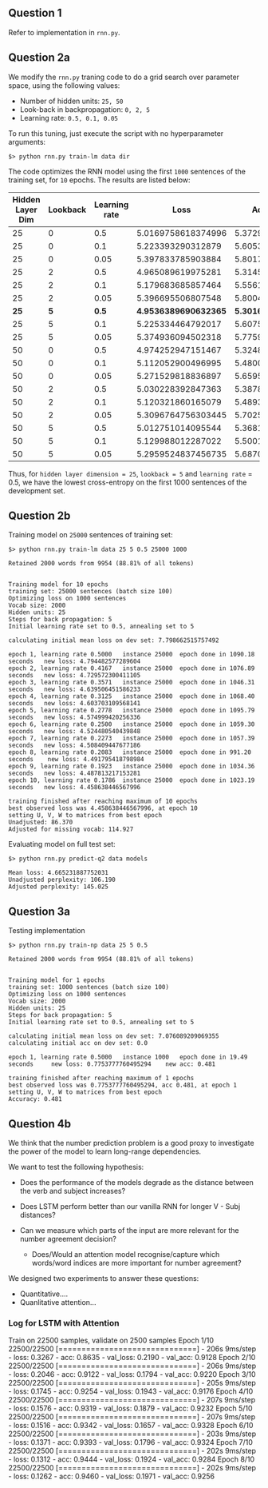 ## Question 1
Refer to implementation in `rnn.py`.

## Question 2a
We modify the `rnn.py` traning code to do a grid search over parameter space, using the following values:
* Number of hidden units: `25, 50`
* Look-back in backpropagation: `0, 2, 5`
* Learning rate: `0.5, 0.1, 0.05`

To run this tuning, just execute the script with no hyperparameter arguments:
```
$> python rnn.py train-lm data dir
```

The code optimizes the RNN model using the first `1000` sentences of the training set, 
for `10` epochs. The results are listed below:

| Hidden Layer Dim  | Lookback  | Learning rate  | Loss  | Adjusted Loss |
|---|---|---|---|---|
| 25 | 0  | 0.5  | 5.0169758618374996 | 5.372951877571648  |
| 25 | 0  | 0.1  | 5.223393290312879  | 5.605366528319337  |
| 25 | 0  | 0.05 | 5.397833785903884  | 5.80177691458608   |
| 25 | 2  | 0.5  | 4.965089619975281  | 5.314530828195693  |
| 25 | 2  | 0.1  | 5.179683685857464  | 5.556151922126156  |
| 25 | 2  | 0.05 | 5.396695506807548  | 5.800495275043421  |
| __25__ | __5__  | __0.5__  | __4.9536389690632365__ | __5.301638026205992__  |
| 25 | 5  | 0.1  | 5.225334464792017  | 5.6075521838230475 |
| 25 | 5  | 0.05 | 5.374936094502318  | 5.775995375743501  |
| 50 | 0  | 0.5  | 4.974252947151467  | 5.324848229691634  |
| 50 | 0  | 0.1  | 5.112052900496995  | 5.480003384304311  |
| 50 | 0  | 0.05 | 5.271529818836897  | 5.659565607087776  |
| 50 | 2  | 0.5  | 5.030228392847363  | 5.387873497266893  |
| 50 | 2  | 0.1  | 5.120321860165079  | 5.489313777266278  |
| 50 | 2  | 0.05 | 5.3096764756303445 | 5.702516640735105  |
| 50 | 5  | 0.5  | 5.012751014095544  | 5.368194931805675  |
| 50 | 5  | 0.1  | 5.129988012287022  | 5.5001973319452055 |
| 50 | 5  | 0.05 | 5.2959524837456735 | 5.687064182072583  |

Thus, for `hidden layer dimension = 25`, `lookback = 5` and `learning rate` = 0.5, 
we have the lowest cross-entropy on the first 1000 sentences of the development set. 

## Question 2b

Training model on `25000` sentences of training set:
```
$> python rnn.py train-lm data 25 5 0.5 25000 1000
```

```
Retained 2000 words from 9954 (88.81% of all tokens)


Training model for 10 epochs
training set: 25000 sentences (batch size 100)
Optimizing loss on 1000 sentences
Vocab size: 2000
Hidden units: 25
Steps for back propagation: 5
Initial learning rate set to 0.5, annealing set to 5

calculating initial mean loss on dev set: 7.798662515757492

epoch 1, learning rate 0.5000   instance 25000  epoch done in 1090.18 seconds   new loss: 4.794482577289604
epoch 2, learning rate 0.4167   instance 25000  epoch done in 1076.89 seconds   new loss: 4.729572300411105
epoch 3, learning rate 0.3571   instance 25000  epoch done in 1046.31 seconds   new loss: 4.639506451586233
epoch 4, learning rate 0.3125   instance 25000  epoch done in 1068.40 seconds   new loss: 4.603703109568141
epoch 5, learning rate 0.2778   instance 25000  epoch done in 1095.79 seconds   new loss: 4.574999420256336
epoch 6, learning rate 0.2500   instance 25000  epoch done in 1059.30 seconds   new loss: 4.524480540439848
epoch 7, learning rate 0.2273   instance 25000  epoch done in 1057.39 seconds   new loss: 4.508409447677186
epoch 8, learning rate 0.2083   instance 25000  epoch done in 991.20 seconds    new loss: 4.491795418798984
epoch 9, learning rate 0.1923   instance 25000  epoch done in 1034.36 seconds   new loss: 4.487813217153281
epoch 10, learning rate 0.1786  instance 25000  epoch done in 1023.19 seconds   new loss: 4.458638446567996

training finished after reaching maximum of 10 epochs
best observed loss was 4.458638446567996, at epoch 10
setting U, V, W to matrices from best epoch
Unadjusted: 86.370
Adjusted for missing vocab: 114.927
```

Evaluating model on full test set:
```
$> python rnn.py predict-q2 data models
```

```
Mean loss: 4.665231887752031
Unadjusted perplexity: 106.190
Adjusted perplexity: 145.025
```

## Question 3a
Testing implementation
```
$> python rnn.py train-np data 25 5 0.5
```

```
Retained 2000 words from 9954 (88.81% of all tokens)


Training model for 1 epochs
training set: 1000 sentences (batch size 100)
Optimizing loss on 1000 sentences
Vocab size: 2000
Hidden units: 25
Steps for back propagation: 5
Initial learning rate set to 0.5, annealing set to 5

calculating initial mean loss on dev set: 7.076089209069355
calculating initial acc on dev set: 0.0

epoch 1, learning rate 0.5000   instance 1000   epoch done in 19.49 seconds     new loss: 0.7753777760495294    new acc: 0.481

training finished after reaching maximum of 1 epochs
best observed loss was 0.7753777760495294, acc 0.481, at epoch 1
setting U, V, W to matrices from best epoch
Accuracy: 0.481
```

## Question 4b

We think that the number prediction problem is a good proxy to investigate the power of the model to learn long-range dependencies.

We want to test the following hypothesis:
* Does the performance of the models degrade as the distance between the verb and subject increases?
* Does LSTM perform better than our vanilla RNN for longer V - Subj distances?

* Can we measure which parts of the input are more relevant for the number agreement decision?
    - Does/Would an attention model recognise/capture which words/word indices are more important for number agreement?
    
We designed two experiments to answer these questions:
* Quantitative....
* Quanlitative attention...

### Log for LSTM with Attention
Train on 22500 samples, validate on 2500 samples
Epoch 1/10
22500/22500 [==============================] - 206s 9ms/step - loss: 0.3267 - acc: 0.8635 - val_loss: 0.2190 - val_acc: 0.9128
Epoch 2/10
22500/22500 [==============================] - 206s 9ms/step - loss: 0.2046 - acc: 0.9122 - val_loss: 0.1794 - val_acc: 0.9220
Epoch 3/10
22500/22500 [==============================] - 205s 9ms/step - loss: 0.1745 - acc: 0.9254 - val_loss: 0.1943 - val_acc: 0.9176
Epoch 4/10
22500/22500 [==============================] - 207s 9ms/step - loss: 0.1576 - acc: 0.9319 - val_loss: 0.1879 - val_acc: 0.9232
Epoch 5/10
22500/22500 [==============================] - 207s 9ms/step - loss: 0.1516 - acc: 0.9342 - val_loss: 0.1657 - val_acc: 0.9328
Epoch 6/10
22500/22500 [==============================] - 203s 9ms/step - loss: 0.1371 - acc: 0.9393 - val_loss: 0.1796 - val_acc: 0.9324
Epoch 7/10
22500/22500 [==============================] - 202s 9ms/step - loss: 0.1312 - acc: 0.9444 - val_loss: 0.1924 - val_acc: 0.9284
Epoch 8/10
22500/22500 [==============================] - 202s 9ms/step - loss: 0.1262 - acc: 0.9460 - val_loss: 0.1971 - val_acc: 0.9256
